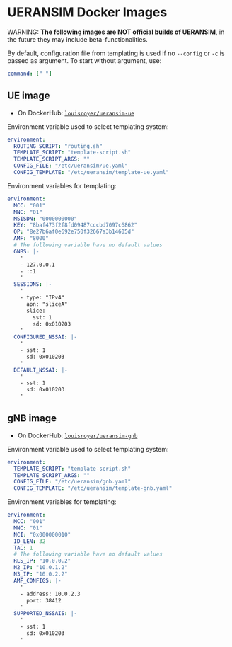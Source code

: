 # UERANSIM Docker Images
WARNING: **The following images are NOT official builds of UERANSIM**, in the future they may include beta-functionalities.

By default, configuration file from templating is used if no `--config` or `-c` is passed as argument. To start without argument, use:

```yaml
command: [" "]
```

## UE image
- On DockerHub: [`louisroyer/ueransim-ue`](https://hub.docker.com/repository/docker/louisroyer/ueransim-ue)

Environment variable used to select templating system:
```yaml
environment:
  ROUTING_SCRIPT: "routing.sh"
  TEMPLATE_SCRIPT: "template-script.sh"
  TEMPLATE_SCRIPT_ARGS: ""
  CONFIG_FILE: "/etc/ueransim/ue.yaml"
  CONFIG_TEMPLATE: "/etc/ueransim/template-ue.yaml"
```

Environment variables for templating:
```yaml
environment:
  MCC: "001"
  MNC: "01"
  MSISDN: "0000000000"
  KEY: "8baf473f2f8fd09487cccbd7097c6862"
  OP: "8e27b6af0e692e750f32667a3b14605d"
  AMF: "8000"
  # The following variable have no default values
  GNBS: |-
    '
    - 127.0.0.1
    - ::1
    '
  SESSIONS: |-
    '
    - type: "IPv4"
      apn: "sliceA"
      slice:
        sst: 1
        sd: 0x010203
    '
  CONFIGURED_NSSAI: |-
    '
    - sst: 1
      sd: 0x010203
    '
  DEFAULT_NSSAI: |-
    '
    - sst: 1
      sd: 0x010203
    '
```

## gNB image
- On DockerHub: [`louisroyer/ueransim-gnb`](https://hub.docker.com/repository/docker/louisroyer/ueransim-gnb)

Environment variable used to select templating system:
```yaml
environment:
  TEMPLATE_SCRIPT: "template-script.sh"
  TEMPLATE_SCRIPT_ARGS: ""
  CONFIG_FILE: "/etc/ueransim/gnb.yaml"
  CONFIG_TEMPLATE: "/etc/ueransim/template-gnb.yaml"
```

Environment variables for templating:
```yaml
environment:
  MCC: "001"
  MNC: "01"
  NCI: "0x000000010"
  ID_LEN: 32
  TAC: 1
  # The following variable have no default values
  RLS_IP: "10.0.0.2"
  N2_IP: "10.0.1.2"
  N3_IP: "10.0.2.2"
  AMF_CONFIGS: |-
    '
    - address: 10.0.2.3
      port: 38412
    '
  SUPPORTED_NSSAIS: |-
    '
    - sst: 1
      sd: 0x010203
    '
```
